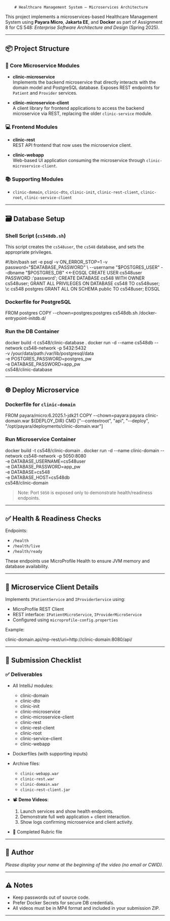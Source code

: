 
        # Healthcare Management System – Microservices Architecture

This project implements a microservices-based Healthcare Management System using **Payara Micro**, **Jakarta EE**, and **Docker** as part of Assignment 8 for CS 548: *Enterprise Software Architecture and Design* (Spring 2025).

---

## 📦 Project Structure

### 🔧 Core Microservice Modules
- **clinic-microservice**  
  Implements the backend microservice that directly interacts with the domain model and PostgreSQL database. Exposes REST endpoints for `Patient` and `Provider` services.

- **clinic-microservice-client**  
  A client library for frontend applications to access the backend microservice via REST, replacing the older `clinic-service` module.

### 💻 Frontend Modules
- **clinic-rest**  
  REST API frontend that now uses the microservice client.

- **clinic-webapp**  
  Web-based UI application consuming the microservice through `clinic-microservice-client`.

### 📚 Supporting Modules
- `clinic-domain`, `clinic-dto`, `clinic-init`, `clinic-rest-client`, `clinic-root`, `clinic-service-client`

---

## 🗃️ Database Setup

### Shell Script (`cs548db.sh`)
This script creates the `cs548user`, the `cs548` database, and sets the appropriate privileges.


#!/bin/bash
set -e
psql -v ON_ERROR_STOP=1 -v password="$DATABASE_PASSWORD" \
     --username "$POSTGRES_USER" --dbname "$POSTGRES_DB" <<-EOSQL
    CREATE USER cs548user PASSWORD :'password';
    CREATE DATABASE cs548 WITH OWNER cs548user;
    GRANT ALL PRIVILEGES ON DATABASE cs548 TO cs548user;
    \c cs548 postgres
    GRANT ALL ON SCHEMA public TO cs548user;
EOSQL


### Dockerfile for PostgreSQL


FROM postgres
COPY --chown=postgres:postgres cs548db.sh /docker-entrypoint-initdb.d/


### Run the DB Container


docker build -t cs548/clinic-database .
docker run -d --name cs548db --network cs548-network -p 5432:5432 \
  -v /your/data/path:/var/lib/postgresql/data \
  -e POSTGRES_PASSWORD=postgres_pw \
  -e DATABASE_PASSWORD=app_pw \
  cs548/clinic-database


---

## 🌐 Deploy Microservice

### Dockerfile for `clinic-domain`


FROM payara/micro:6.2025.1-jdk21
COPY --chown=payara:payara clinic-domain.war ${DEPLOY_DIR}
CMD ["--contextroot", "api", "--deploy", "/opt/payara/deployments/clinic-domain.war"]


### Run Microservice Container


docker build -t cs548/clinic-domain .
docker run -d --name clinic-domain --network cs548-network -p 5050:8080 \
  -e DATABASE_USERNAME=cs548user \
  -e DATABASE_PASSWORD=app_pw \
  -e DATABASE=cs548 \
  -e DATABASE_HOST=cs548db \
  cs548/clinic-domain


> Note: Port `5050` is exposed only to demonstrate health/readiness endpoints.

---

## ✅ Health & Readiness Checks

Endpoints:
- `/health`
- `/health/live`
- `/health/ready`

These endpoints use MicroProfile Health to ensure JVM memory and database availability.

---

## 🧠 Microservice Client Details

Implements `IPatientService` and `IProviderService` using:
- MicroProfile REST Client
- REST interface: `IPatientMicroService`, `IProviderMicroService`
- Configured using `microprofile-config.properties`

Example:

clinic-domain.api/mp-rest/uri=http://clinic-domain:8080/api/


---

## 📸 Submission Checklist

### ✅ Deliverables
- All IntelliJ modules:
  - clinic-domain
  - clinic-dto
  - clinic-init
  - clinic-microservice
  - clinic-microservice-client
  - clinic-rest
  - clinic-rest-client
  - clinic-root
  - clinic-service-client
  - clinic-webapp

- Dockerfiles (with supporting inputs)
- Archive files:
  - `clinic-webapp.war`
  - `clinic-rest.war`
  - `clinic-domain.war`
  - `clinic-rest-client.jar`

- 📽️ **Demo Videos**:
  1. Launch services and show health endpoints.
  2. Demonstrate full web application + client interaction.
  3. Show logs confirming microservice and client activity.

- 📝 Completed Rubric file

---

## 👤 Author
*Please display your name at the beginning of the video (no email or CWID).*

---

## ⚠️ Notes
- Keep passwords out of source code.
- Prefer Docker Secrets for secure DB credentials.
- All videos must be in MP4 format and included in your submission ZIP.

---

